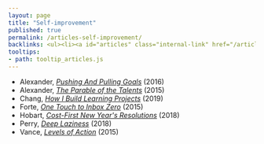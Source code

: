```yaml
---
layout: page
title: "Self-improvement"
published: true
permalink: /articles-self-improvement/
backlinks: <ul><li><a id="articles" class="internal-link" href="/articles/">Articles</a></li></ul>
tooltips: 
- path: tooltip_articles.js
---
```


* Alexander, *[Pushing And Pulling Goals](https://slatestarcodex.com/2016/07/18/pushing-and-pulling-goals/)* (2016)
* Alexander, *[The Parable of the Talents](https://slatestarcodex.com/2015/01/31/the-parable-of-the-talents/)* (2015)
* Chang, *[How I Build Learning Projects](https://medium.com/@rchang/how-i-build-learning-projects-part-i-54dbaad68961)* (2019)
* Forte, *[One Touch to Inbox Zero](https://fortelabs.co/blog/one-touch-to-inbox-zero/)* (2015)
* Hobart, *[Cost-First New Year's Resolutions](https://medium.com/@byrnehobart/cost-first-new-years-resolutions-6bb30393201d)* (2018)
* Perry, *[Deep Laziness](https://www.ribbonfarm.com/2018/04/06/deep-laziness/)* (2018)
* Vance, *[Levels of Action](https://www.lesswrong.com/posts/guDcrPqLsnhEjrPZj/levels-of-action)* (2015)
